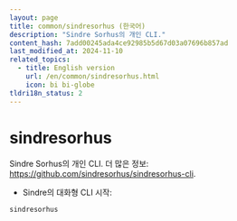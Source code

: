 ```yaml
---
layout: page
title: common/sindresorhus (한국어)
description: "Sindre Sorhus의 개인 CLI."
content_hash: 7add00245ada4ce92985b5d67d03a07696b857ad
last_modified_at: 2024-11-10
related_topics:
  - title: English version
    url: /en/common/sindresorhus.html
    icon: bi bi-globe
tldri18n_status: 2
---
```

# sindresorhus

Sindre Sorhus의 개인 CLI.
더 많은 정보: <https://github.com/sindresorhus/sindresorhus-cli>.

- Sindre의 대화형 CLI 시작:

`sindresorhus`
